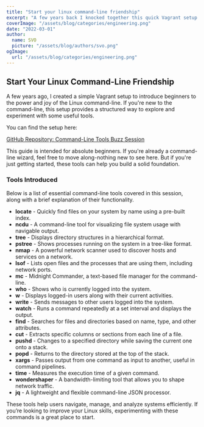 ```yaml
---
title: "Start your linux command-line friendship"
excerpt: "A few years back I knocked together this quick Vagrant setup to introduce some peeps to the joy of the linux command-line. https://github.com/svo/command-line-tools-buzz-session"
coverImage: "/assets/blog/categories/engineering.png"
date: "2022-03-01"
author:
  name: SVO
  picture: "/assets/blog/authors/svo.png"
ogImage:
  url: "/assets/blog/categories/engineering.png"
---
```


## Start Your Linux Command-Line Friendship

A few years ago, I created a simple Vagrant setup to introduce beginners to the power and joy of the Linux command-line. If you're new to the command-line, this setup provides a structured way to explore and experiment with some useful tools.

You can find the setup here:

[GitHub Repository: Command-Line Tools Buzz Session](https://github.com/svo/command-line-tools-buzz-session)

This guide is intended for absolute beginners. If you're already a command-line wizard, feel free to move along-nothing new to see here. But if you're just getting started, these tools can help you build a solid foundation.

### Tools Introduced

Below is a list of essential command-line tools covered in this session, along with a brief explanation of their functionality.

- **locate** - Quickly find files on your system by name using a pre-built index.
- **ncdu** - A command-line tool for visualizing file system usage with navigable output.
- **tree** - Displays directory structures in a hierarchical format.
- **pstree** - Shows processes running on the system in a tree-like format.
- **nmap** - A powerful network scanner used to discover hosts and services on a network.
- **lsof** - Lists open files and the processes that are using them, including network ports.
- **mc** - Midnight Commander, a text-based file manager for the command-line.
- **who** - Shows who is currently logged into the system.
- **w** - Displays logged-in users along with their current activities.
- **write** - Sends messages to other users logged into the system.
- **watch** - Runs a command repeatedly at a set interval and displays the output.
- **find** - Searches for files and directories based on name, type, and other attributes.
- **cut** - Extracts specific columns or sections from each line of a file.
- **pushd** - Changes to a specified directory while saving the current one onto a stack.
- **popd** - Returns to the directory stored at the top of the stack.
- **xargs** - Passes output from one command as input to another, useful in command pipelines.
- **time** - Measures the execution time of a given command.
- **wondershaper** - A bandwidth-limiting tool that allows you to shape network traffic.
- **jq** - A lightweight and flexible command-line JSON processor.

These tools help users navigate, manage, and analyze systems efficiently. If you’re looking to improve your Linux skills, experimenting with these commands is a great place to start.
